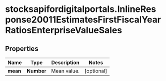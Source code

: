 # stocksapifordigitalportals.InlineResponse20011EstimatesFirstFiscalYearRatiosEnterpriseValueSales

## Properties

Name | Type | Description | Notes
------------ | ------------- | ------------- | -------------
**mean** | **Number** | Mean value. | [optional] 


